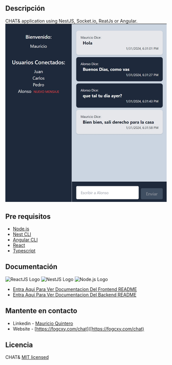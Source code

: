 
## Descripción

CHAT& application using NestJS, Socket.io, ReatJs or Angular.
![Chat Movil](/Front-React/3.jpg)
## Pre requisitos

- [Node.js](https://nodejs.org/en/)
- [Nest CLI](https://docs.nestjs.com/cli/overview)
- [Angular CLI](https://cli.angular.io/)
- [React](https://reactjs.org/)
- [Typescript](https://www.typescriptlang.org/)


## Documentación
<img src="https://upload.wikimedia.org/wikipedia/commons/a/a7/React-icon.svg" width="50" height="50" alt="ReactJS Logo"/>
<img src="https://nestjs.com/img/logo-small.svg" width="50" height="50" alt="NestJS Logo"/>
<img src="https://nodejs.org/static/images/logos/nodejs-new-pantone-black.svg" width="50" height="50" alt="Node.js Logo"/>


- [Entra Aqui Para Ver Documentacion Del Frontend README](Front-React/README.md)
- [Entra Aqui Para Ver Documentacion Del Backend README](Back/README.md)
  
## Mantente en contacto

- Linkedin - [Mauricio Quintero](https://www.linkedin.com/in/alzheimeer)
- Website - [https://fogcxy.com/chat]([https://fogcxy.com/chat)


## Licencia

CHAT& [MIT licensed](LICENSE)